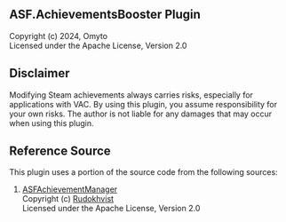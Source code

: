 ## ASF.AchievementsBooster Plugin

Copyright (c) 2024, Omyto  
Licensed under the Apache License, Version 2.0

## Disclaimer

Modifying Steam achievements always carries risks, especially for applications with VAC. By using this plugin, you assume responsibility for your own risks. The author is not liable for any damages that may occur when using this plugin.

## Reference Source

This plugin uses a portion of the source code from the following sources:

1. [ASFAchievementManager](https://github.com/CatPoweredPlugins/ASFAchievementManager)  
Copyright (c) [Rudokhvist](https://github.com/Rudokhvist)  
Licensed under the Apache License, Version 2.0
